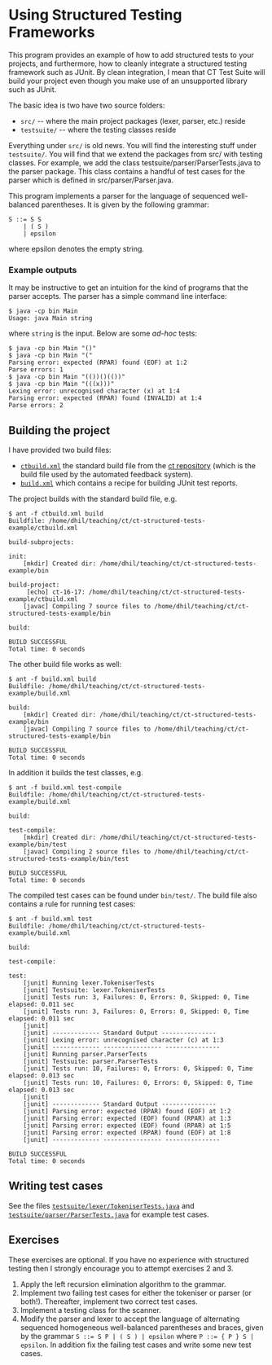 # Using Structured Testing Frameworks
This program provides an example of how to add structured tests to your projects, and furthermore, 
how to cleanly integrate a structured testing framework such as JUnit. By clean integration, I mean 
that CT Test Suite will build your project even though you make use of an unsupported library such as JUnit. 
 
The basic idea is two have two source folders:

* `src/` -- where the main project packages (lexer, parser, etc.) reside
* `testsuite/` -- where the testing classes reside
    
Everything under `src/` is old news. You will find the interesting stuff under `testsuite/`.
You will find that we extend the packages from src/ with testing classes. For example, 
we add the class testsuite/parser/ParserTests.java to the parser package. This class contains 
a handful of test cases for the parser which is defined in src/parser/Parser.java.
   
This program implements a parser for the language of sequenced well-balanced parentheses. 
It is given by the following grammar:

```   
S ::= S S 
    | ( S ) 
    | epsilon 
```
where epsilon denotes the empty string.

### Example outputs
It may be instructive to get an intuition for the kind of programs that the parser accepts. The parser has a simple command line interface:
```
$ java -cp bin Main
Usage: java Main string
```
where `string` is the input. Below are some *ad-hoc* tests:
```
$ java -cp bin Main "()"
$ java -cp bin Main "("
Parsing error: expected (RPAR) found (EOF) at 1:2
Parse errors: 1
$ java -cp bin Main "(())()(())"
$ java -cp bin Main "(((x)))"
Lexing error: unrecognised character (x) at 1:4
Parsing error: expected (RPAR) found (INVALID) at 1:4
Parse errors: 2
```

## Building the project
I have provided two build files:

* [`ctbuild.xml`](ctbuild.xml) the standard build file from the [ct repository](https://bitbucket.org/cdubach/ct-16-17) (which is the build file used by the automated feedback system).
* [`build.xml`](build.xml) which contains a recipe for building JUnit test reports.

The project builds with the standard build file, e.g.
```
$ ant -f ctbuild.xml build
Buildfile: /home/dhil/teaching/ct/ct-structured-tests-example/ctbuild.xml

build-subprojects:

init:
    [mkdir] Created dir: /home/dhil/teaching/ct/ct-structured-tests-example/bin

build-project:
     [echo] ct-16-17: /home/dhil/teaching/ct/ct-structured-tests-example/ctbuild.xml
    [javac] Compiling 7 source files to /home/dhil/teaching/ct/ct-structured-tests-example/bin

build:

BUILD SUCCESSFUL
Total time: 0 seconds
```
The other build file works as well:
```
$ ant -f build.xml build
Buildfile: /home/dhil/teaching/ct/ct-structured-tests-example/build.xml

build:
    [mkdir] Created dir: /home/dhil/teaching/ct/ct-structured-tests-example/bin
    [javac] Compiling 7 source files to /home/dhil/teaching/ct/ct-structured-tests-example/bin

BUILD SUCCESSFUL
Total time: 0 seconds
```
In addition it builds the test classes, e.g.
```
$ ant -f build.xml test-compile
Buildfile: /home/dhil/teaching/ct/ct-structured-tests-example/build.xml

build:

test-compile:
    [mkdir] Created dir: /home/dhil/teaching/ct/ct-structured-tests-example/bin/test
    [javac] Compiling 2 source files to /home/dhil/teaching/ct/ct-structured-tests-example/bin/test

BUILD SUCCESSFUL
Total time: 0 seconds
```
The compiled test cases can be found under `bin/test/`. The build file also contains a rule for running test cases:
```
$ ant -f build.xml test
Buildfile: /home/dhil/teaching/ct/ct-structured-tests-example/build.xml

build:

test-compile:

test:
    [junit] Running lexer.TokeniserTests
    [junit] Testsuite: lexer.TokeniserTests
    [junit] Tests run: 3, Failures: 0, Errors: 0, Skipped: 0, Time elapsed: 0.011 sec
    [junit] Tests run: 3, Failures: 0, Errors: 0, Skipped: 0, Time elapsed: 0.011 sec
    [junit] 
    [junit] ------------- Standard Output ---------------
    [junit] Lexing error: unrecognised character (c) at 1:3
    [junit] ------------- ---------------- ---------------
    [junit] Running parser.ParserTests
    [junit] Testsuite: parser.ParserTests
    [junit] Tests run: 10, Failures: 0, Errors: 0, Skipped: 0, Time elapsed: 0.013 sec
    [junit] Tests run: 10, Failures: 0, Errors: 0, Skipped: 0, Time elapsed: 0.013 sec
    [junit] 
    [junit] ------------- Standard Output ---------------
    [junit] Parsing error: expected (RPAR) found (EOF) at 1:2
    [junit] Parsing error: expected (EOF) found (RPAR) at 1:3
    [junit] Parsing error: expected (EOF) found (RPAR) at 1:5
    [junit] Parsing error: expected (RPAR) found (EOF) at 1:8
    [junit] ------------- ---------------- ---------------

BUILD SUCCESSFUL
Total time: 0 seconds
```
## Writing test cases
See the files [`testsuite/lexer/TokeniserTests.java`](testsuite/lexer/TokeniserTests.java) and [`testsuite/parser/ParserTests.java`](testsuite/parser/ParserTests.java) for example test cases.

## Exercises
These exercises are optional. If you have no experience with structured testing then I strongly encourage you to attempt exercises 2 and 3.

1. Apply the left recursion elimination algorithm to the grammar.
2. Implement two failing test cases for either the tokeniser or parser (or both!). Thereafter, implement two correct test cases.
3. Implement a testing class for the scanner.
4. Modify the parser and lexer to accept the language of alternating sequenced homogeneous well-balanced parentheses and braces, given by the grammar `S ::= S P | ( S ) | epsilon` where `P ::= { P } S | epsilon`. In addition fix the failing test cases and write some new test cases.
